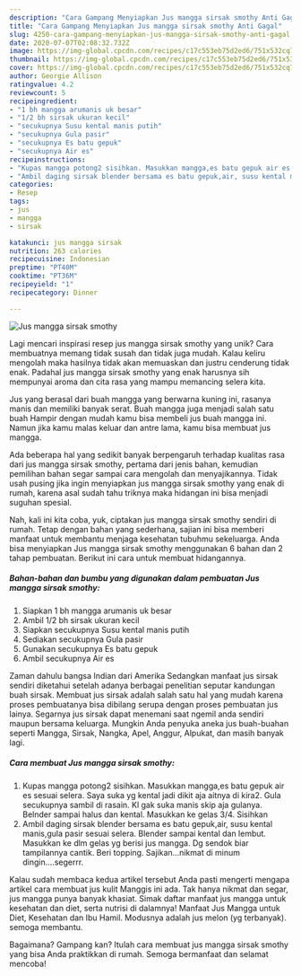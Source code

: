 ```yaml
---
description: "Cara Gampang Menyiapkan Jus mangga sirsak smothy Anti Gagal"
title: "Cara Gampang Menyiapkan Jus mangga sirsak smothy Anti Gagal"
slug: 4250-cara-gampang-menyiapkan-jus-mangga-sirsak-smothy-anti-gagal
date: 2020-07-07T02:08:32.732Z
image: https://img-global.cpcdn.com/recipes/c17c553eb75d2ed6/751x532cq70/jus-mangga-sirsak-smothy-foto-resep-utama.jpg
thumbnail: https://img-global.cpcdn.com/recipes/c17c553eb75d2ed6/751x532cq70/jus-mangga-sirsak-smothy-foto-resep-utama.jpg
cover: https://img-global.cpcdn.com/recipes/c17c553eb75d2ed6/751x532cq70/jus-mangga-sirsak-smothy-foto-resep-utama.jpg
author: Georgie Allison
ratingvalue: 4.2
reviewcount: 5
recipeingredient:
- "1 bh mangga arumanis uk besar"
- "1/2 bh sirsak ukuran kecil"
- "secukupnya Susu kental manis putih"
- "secukupnya Gula pasir"
- "secukupnya Es batu gepuk"
- "secukupnya Air es"
recipeinstructions:
- "Kupas mangga potong2 sisihkan. Masukkan mangga,es batu gepuk air es sesuai selera. Saya suka yg kental jadi dikit aja aitnya di kira2. Gula secukupnya sambil di rasain. Kl gak suka manis skip aja gulanya. Belnder sampai halus dan kental. Masukkan ke gelas 3/4. Sisihkan"
- "Ambil daging sirsak blender bersama es batu gepuk,air, susu kental manis,gula pasir sesuai selera. Blender sampai kental dan lembut. Masukkan ke dlm gelas yg berisi jus mangga. Dg sendok biar tampilannya cantik. Beri topping. Sajikan...nikmat di minum dingin....segerrr."
categories:
- Resep
tags:
- jus
- mangga
- sirsak

katakunci: jus mangga sirsak 
nutrition: 263 calories
recipecuisine: Indonesian
preptime: "PT40M"
cooktime: "PT36M"
recipeyield: "1"
recipecategory: Dinner

---
```



![Jus mangga sirsak smothy](https://img-global.cpcdn.com/recipes/c17c553eb75d2ed6/751x532cq70/jus-mangga-sirsak-smothy-foto-resep-utama.jpg)

Lagi mencari inspirasi resep jus mangga sirsak smothy yang unik? Cara membuatnya memang tidak susah dan tidak juga mudah. Kalau keliru mengolah maka hasilnya tidak akan memuaskan dan justru cenderung tidak enak. Padahal jus mangga sirsak smothy yang enak harusnya sih mempunyai aroma dan cita rasa yang mampu memancing selera kita.

Jus yang berasal dari buah mangga yang berwarna kuning ini, rasanya manis dan memiliki banyak serat. Buah mangga juga menjadi salah satu buah Hampir dengan mudah kamu bisa membeli jus buah mangga ini. Namun jika kamu malas keluar dan antre lama, kamu bisa membuat jus mangga.

Ada beberapa hal yang sedikit banyak berpengaruh terhadap kualitas rasa dari jus mangga sirsak smothy, pertama dari jenis bahan, kemudian pemilihan bahan segar sampai cara mengolah dan menyajikannya. Tidak usah pusing jika ingin menyiapkan jus mangga sirsak smothy yang enak di rumah, karena asal sudah tahu triknya maka hidangan ini bisa menjadi suguhan spesial.


Nah, kali ini kita coba, yuk, ciptakan jus mangga sirsak smothy sendiri di rumah. Tetap dengan bahan yang sederhana, sajian ini bisa memberi manfaat untuk membantu menjaga kesehatan tubuhmu sekeluarga. Anda bisa menyiapkan Jus mangga sirsak smothy menggunakan 6 bahan dan 2 tahap pembuatan. Berikut ini cara untuk membuat hidangannya.

<!--inarticleads1-->

##### Bahan-bahan dan bumbu yang digunakan dalam pembuatan Jus mangga sirsak smothy:

1. Siapkan 1 bh mangga arumanis uk besar
1. Ambil 1/2 bh sirsak ukuran kecil
1. Siapkan secukupnya Susu kental manis putih
1. Sediakan secukupnya Gula pasir
1. Gunakan secukupnya Es batu gepuk
1. Ambil secukupnya Air es


Zaman dahulu bangsa Indian dari Amerika Sedangkan manfaat jus sirsak sendiri diketahui setelah adanya berbagai penelitian seputar kandungan buah sirsak. Membuat jus sirsak adalah salah satu hal yang mudah karena proses pembuatanya bisa dibilang serupa dengan proses pembuatan jus lainya. Segarnya jus sirsak dapat menemani saat ngemil anda sendiri maupun bersama keluarga. Mungkin Anda penyuka aneka jus buah-buahan seperti Mangga, Sirsak, Nangka, Apel, Anggur, Alpukat, dan masih banyak lagi. 

<!--inarticleads2-->

##### Cara membuat Jus mangga sirsak smothy:

1. Kupas mangga potong2 sisihkan. Masukkan mangga,es batu gepuk air es sesuai selera. Saya suka yg kental jadi dikit aja aitnya di kira2. Gula secukupnya sambil di rasain. Kl gak suka manis skip aja gulanya. Belnder sampai halus dan kental. Masukkan ke gelas 3/4. Sisihkan
1. Ambil daging sirsak blender bersama es batu gepuk,air, susu kental manis,gula pasir sesuai selera. Blender sampai kental dan lembut. Masukkan ke dlm gelas yg berisi jus mangga. Dg sendok biar tampilannya cantik. Beri topping. Sajikan...nikmat di minum dingin....segerrr.


Kalau sudah membaca kedua artikel tersebut Anda pasti mengerti mengapa artikel cara membuat jus kulit Manggis ini ada. Tak hanya nikmat dan segar, jus mangga punya banyak khasiat. Simak daftar manfaat jus mangga untuk kesehatan dan diet, serta nutrisi di dalamnya! Manfaat Jus Mangga untuk Diet, Kesehatan dan Ibu Hamil. Modusnya adalah jus melon (yg terbanyak). semoga membantu. 

Bagaimana? Gampang kan? Itulah cara membuat jus mangga sirsak smothy yang bisa Anda praktikkan di rumah. Semoga bermanfaat dan selamat mencoba!
